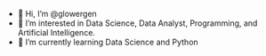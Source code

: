 - 👋 Hi, I’m @glowergen
- 👀 I’m interested in Data Science, Data Analyst, Programming, and Artificial Intelligence.
- 🌱 I’m currently learning Data Science and Python
<!---
glowergen/glowergen is a ✨ special ✨ repository because its `README.md` (this file) appears on your GitHub profile.
You can click the Preview link to take a look at your changes.
--->
